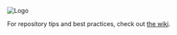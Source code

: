 
![Logo](http://crunchbutton.com/assets/images/facebook-like.png)


For repository tips and best practices, check out [the wiki](https://github.com/crunchbutton/crunchbutton/wiki).
